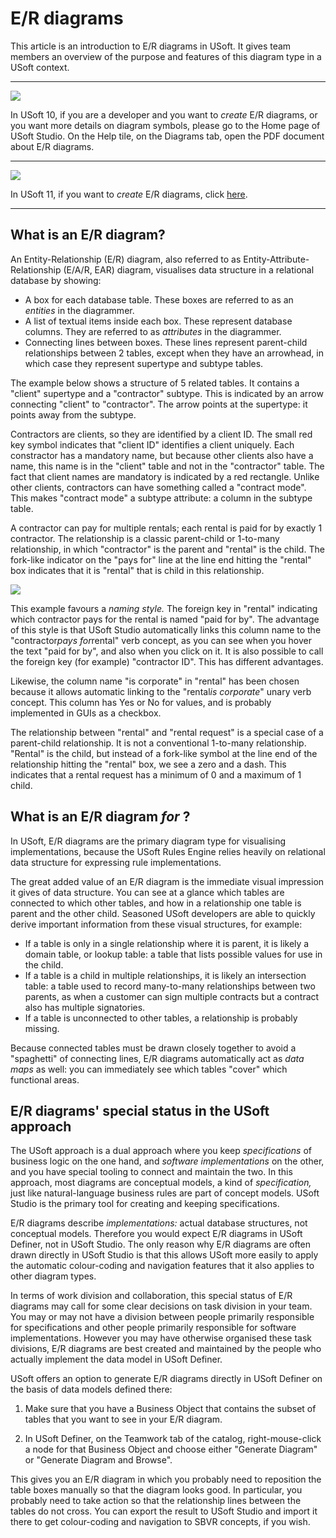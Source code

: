 # E/R diagrams

This article is an introduction to E/R diagrams in USoft. It gives team members an overview of the purpose and features of this diagram type in a USoft context.

----

![](/api/Collaboration/Interpreting%20diagrams/assets/8b81d382-7d21-475d-8334-6659bb451e1f.png)



In USoft 10, if you are a developer and you want to *create* E/R diagrams, or you want more details on diagram symbols, please go to the Home page of USoft Studio. On the Help tile, on the Diagrams tab, open the PDF document about E/R diagrams.

----

![](/api/Collaboration/Interpreting%20diagrams/assets/52585ed6-a3a4-44d0-a51c-2a7b4313be2d.png)



In USoft 11, if you want to *create* E/R diagrams, click [here](/docs/Modeller%20and%20Rules%20Engine/EAR%20diagrams/EAR%20diagrams.md).

----

## What is an E/R diagram?

An Entity-Relationship (E/R) diagram, also referred to as Entity-Attribute-Relationship (E/A/R, EAR) diagram, visualises data structure in a relational database by showing:

- A box for each database table. These boxes are referred to as an *entities* in the diagrammer.
- A list of textual items inside each box. These represent database columns. They are referred to as *attributes* in the diagrammer.
- Connecting lines between boxes. These lines represent parent-child relationships between 2 tables, except when they have an arrowhead, in which case they represent supertype and subtype tables.

The example below shows a structure of 5 related tables. It contains a "client" supertype and a "contractor" subtype. This is indicated by an arrow connecting "client" to "contractor". The arrow points at the supertype: it points away from the subtype.

Contractors are clients, so they are identified by a client ID. The small red key symbol indicates that "client ID" identifies a client uniquely. Each constractor has a mandatory name, but because other clients also have a name, this name is in the "client" table and not in the "contractor" table. The fact that client names are mandatory is indicated by a red rectangle. Unlike other clients, contractors can have something called a "contract mode". This makes "contract mode" a subtype attribute: a column in the subtype table.

A contractor can pay for multiple rentals; each rental is paid for by exactly 1 contractor. The relationship is a classic parent-child or 1-to-many relationship, in which "contractor" is the parent and "rental" is the child. The fork-like indicator on the "pays for" line at the line end hitting the "rental" box indicates that it is "rental" that is child in this relationship.

![](/api/Collaboration/Interpreting%20diagrams/assets/fabfc5fa-966f-401e-91a0-d27474ad326e.png)

This example favours a *naming style.* The foreign key in "rental" indicating which contractor pays for the rental is named "paid for by". The advantage of this style is that USoft Studio automatically links this column name to the "contractor*pays for*rental" verb concept, as you can see when you hover the text "paid for by", and also when you click on it. It is also possible to call the foreign key (for example) "contractor ID". This has different advantages.

Likewise, the column name "is corporate" in "rental" has been chosen because it allows automatic linking to the "rental*is corporate*" unary verb concept. This column has Yes or No for values, and is probably implemented in GUIs as a checkbox.

The relationship between "rental" and "rental request" is a special case of a parent-child relationship. It is not a conventional 1-to-many relationship. "Rental" is the child, but instead of a fork-like symbol at the line end of the relationship hitting the "rental" box, we see a zero and a dash. This indicates that a rental request has a minimum of 0 and a maximum of 1 child.

## What is an E/R diagram *for*  ?

In USoft, E/R diagrams are the primary diagram type for visualising implementations, because the USoft Rules Engine relies heavily on relational data structure for expressing rule implementations.

The great added value of an E/R diagram is the immediate visual impression it gives of data structure. You can see at a glance which tables are connected to which other tables, and how in a relationship one table is parent and the other child. Seasoned USoft developers are able to quickly derive important information from these visual structures, for example:

- If a table is only in a single relationship where it is parent, it is likely a domain table, or lookup table: a table that lists possible values for use in the child.
- If a table is a child in multiple relationships, it is likely an intersection table: a table used to record many-to-many relationships between two parents, as when a customer can sign multiple contracts but a contract also has multiple signatories.
- If a table is unconnected to other tables, a relationship is probably missing.

Because connected tables must be drawn closely together to avoid a "spaghetti" of connecting lines, E/R diagrams automatically act as *data maps* as well: you can immediately see which tables "cover" which functional areas.

## E/R diagrams' special status in the USoft approach

The USoft approach is a dual approach where you keep *specifications* of business logic on the one hand, and *software implementations* on the other, and you have special tooling to connect and maintain the two. In this approach, most diagrams are conceptual models, a kind of *specification,* just like natural-language business rules are part of concept models. USoft Studio is the primary tool for creating and keeping specifications.

E/R diagrams describe *implementations:* actual database structures, not conceptual models. Therefore you would expect E/R diagrams in USoft Definer, not in USoft Studio. The only reason why E/R diagrams are often drawn directly in USoft Studio is that this allows USoft more easily to apply the automatic colour-coding and navigation features that it also applies to other diagram types.

In terms of work division and collaboration, this special status of E/R diagrams may call for some clear decisions on task division in your team. You may or may not have a division between people primarily responsible for specifications and other people primarily responsible for software implementations. However you may have otherwise organised these task divisions, E/R diagrams are best created and maintained by the people who actually implement the data model in USoft Definer.

USoft offers an option to generate E/R diagrams directly in USoft Definer on the basis of data models defined there:

1. Make sure that you have a Business Object that contains the subset of tables that you want to see in your E/R diagram.

2. In USoft Definer, on the Teamwork tab of the catalog, right-mouse-click a node for that Business Object and choose either "Generate Diagram" or "Generate Diagram and Browse".

This gives you an E/R diagram in which you probably need to reposition the table boxes manually so that the diagram looks good. In particular, you probably need to take action so that the relationship lines between the tables do not cross. You can export the result to USoft Studio and import it there to get colour-coding and navigation to SBVR concepts, if you wish.